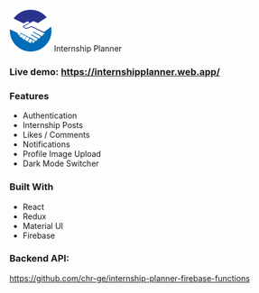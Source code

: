 <img src="/public/logo2.png?raw=true" alt="drawing" width="75"/> 
Internship Planner

### Live demo: https://internshipplanner.web.app/

### Features
- Authentication
- Internship Posts
- Likes / Comments
- Notifications
- Profile Image Upload
- Dark Mode Switcher

### Built With
- React
- Redux
- Material UI
- Firebase

### Backend API:
https://github.com/chr-ge/internship-planner-firebase-functions


